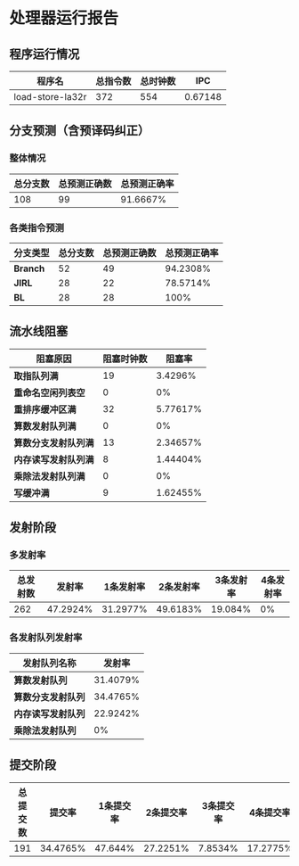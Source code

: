# 处理器运行报告
## 程序运行情况
|程序名|总指令数|总时钟数|IPC|
|---|---|---|---|
|load-store-la32r|372|554|0.67148|

## 分支预测（含预译码纠正）
### 整体情况
|总分支数|总预测正确数|总预测正确率|
|---|---|---|
|108|99|91.6667%|

### 各类指令预测
|分支类型|总分支数|总预测正确数|总预测正确率|
|---|---|---|---|
|**Branch**| 52 | 49 | 94.2308%|
|**JIRL**| 28 | 22 | 78.5714%|
|**BL**| 28 | 28 | 100%|

## 流水线阻塞
|阻塞原因|阻塞时钟数|阻塞率|
|---|---|---|
|**取指队列满**| 19 | 3.4296%|
|**重命名空闲列表空**|0 | 0%|
|**重排序缓冲区满**|32 | 5.77617%|
|**算数发射队列满**|0 | 0%|
|**算数分支发射队列满**|13 | 2.34657%|
|**内存读写发射队列满**|8 | 1.44404%|
|**乘除法发射队列满**|0 | 0%|
|**写缓冲满**|9 | 1.62455%|

## 发射阶段
### 多发射率
|总发射数|发射率|1条发射率|2条发射率|3条发射率|4条发射率|
|---|---|---|---|---|---|
|262|47.2924%|31.2977%|49.6183%|19.084%|0%|

### 各发射队列发射率
|发射队列名称|发射率|
|---|---|
|**算数发射队列**|31.4079%|
|**算数分支发射队列**|34.4765%|
|**内存读写发射队列**|22.9242%|
|**乘除法发射队列**|0%|

## 提交阶段
|总提交数|提交率|1条提交率|2条提交率|3条提交率|4条提交率|
|---|---|---|---|---|---|
|191|34.4765%|47.644%|27.2251%|7.8534%|17.2775%|
